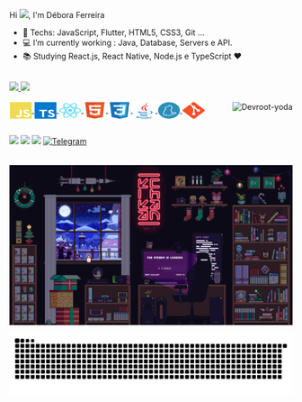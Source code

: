 Hi <img src="https://raw.githubusercontent.com/kaueMarques/kaueMarques/master/hi.gif" width="30px">, I'm  Débora Ferreira</h1>

- :blue_heart: Techs: JavaScript, Flutter, HTML5, CSS3, Git ...
- :computer: I’m currently working : Java, Database, Servers e API.
- :books: Studying React.js, React Native, Node.js e TypeScript :heart:
 <br>
 
 <div>
  <a href="https://github.com/debora7376">
  <img height="200em" src="https://github-readme-stats.vercel.app/api?username=debora7376&show_icons=true&theme=dracula&include_all_commits=true&count_private=true"/>
   
  <img height="200em" src="https://github-readme-stats.vercel.app/api/top-langs/?username=debora7376&layout=compact&langs_count=7&theme=dracula"/>
</div>
<div style="display: inline_block"><br>
  <img align="center" alt="Devroot-Js" height="30" width="40" src="https://raw.githubusercontent.com/devicons/devicon/master/icons/javascript/javascript-plain.svg">
  <img align="center" alt="Devroot-Ts" height="30" width="40" src="https://raw.githubusercontent.com/devicons/devicon/master/icons/typescript/typescript-plain.svg">
  <img align="center" alt="Devroot-React" height="30" width="40" src="https://raw.githubusercontent.com/devicons/devicon/master/icons/react/react-original.svg">
  <img align="center" alt="Devroot-HTML" height="30" width="40" src="https://raw.githubusercontent.com/devicons/devicon/master/icons/html5/html5-original.svg">
  <img align="center" alt="Devroot-CSS" height="30" width="40" src="https://raw.githubusercontent.com/devicons/devicon/master/icons/css3/css3-original.svg">
 <img align="center" alt="Devroot-CSS" height="30" width="40" src="https://raw.githubusercontent.com/devicons/devicon/master/icons/java/java-original.svg">
  <img align="center" alt="Devroot-CSS" height="30" width="40" src="https://raw.githubusercontent.com/devicons/devicon/master/icons/yarn/yarn-original.svg">
  <img align="center" alt="Devroot-CSS" height="30" width="40" src="https://raw.githubusercontent.com/devicons/devicon/master/icons/git/git-original.svg">
  <img align="right" alt="Devroot-yoda" height="100" src="https://media.giphy.com/media/VTtANKl0beDFQRLDTh/giphy.gif">
</div>
  
  ##
 
<div>
  <a href="https://www.instagram.com/debora_araujo97" target="_blank"><img src="https://img.shields.io/badge/-Instagram-%23E4405F?style=for-the-badge&logo=instagram&logoColor=white" target="_blank"></a>
  <a href = "mailto:devsouza.root@gmail.com"><img src="https://img.shields.io/badge/-Gmail-%23333?style=for-the-badge&logo=gmail&logoColor=white" target="_blank"></a>
  <a href="https://www.linkedin.com/in/debora7376" target="_blank"><img src="https://img.shields.io/badge/-LinkedIn-%230077B5?style=for-the-badge&logo=linkedin&logoColor=white" target="_blank"></a> 
<a target="_blank" href="https://t.me/debora7376" target="_blank"><img alt="Telegram" src="https://img.shields.io/badge/telegram-%231DA1F2.svg?&style=for-the-badge&logo=telegram&logoColor=white" /></a>
 </div>
<br><br>
 <div>
  <img align="center" alt="Pixel-Art" width="1000px" src="https://github.com/Debora7376/Debora7376/blob/master/kikachan87.gif"/>
</div>
 
 ![github contribution grid snake animation](https://raw.githubusercontent.com/debora7376/debora7376/output/github-contribution-grid-snake.svg)
 
